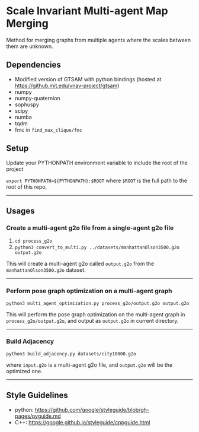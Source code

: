 # Scale Invariant Multi-agent Map Merging

Method for merging graphs from multiple agents where the scales between them are unknown.

## Dependencies
* Modified version of GTSAM with python bindings (hosted at https://github.mit.edu/vnav-project/gtsam)
* numpy
* numpy-quaternion
* sophuspy
* scipy
* numba
* tqdm
* fmc in `find_max_clique/fmc`

## Setup
Update your PYTHONPATH environment variable to include the root of the project

`export PYTHONPATH=${PYTHONPATH}:$ROOT`
where `$ROOT` is the full path to the root of this repo.

------------------------------------

## Usages
### Create a multi-agent g2o file from a single-agent g2o file
1. `cd process_g2o`
2. `python3 convert_to_multi.py ../datasets/manhattanOlson3500.g2o output.g2o`

This will create a multi-agent g2o called `output.g2o` from the `manhattanOlson3500.g2o` dataset.

-----------------------------------

### Perform pose graph optimization on a multi-agent graph
`python3 multi_agent_optimization.py process_g2o/output.g2o output.g2o`

This will perform the pose graph optimization on the multi-agent graph in `process_g2o/output.g2o`, and output as `output.g2o` in current directory.

-----------------------------------

### Build Adjacency
`python3 build_adjacency.py datasets/city10000.g2o`

where `input.g2o` is a multi-agent g2o file, and `output.g2o` will be the optimized one.

--------------------------------------------------

## Style Guidelines
* python: <https://github.com/google/styleguide/blob/gh-pages/pyguide.md>
* C++: <https://google.github.io/styleguide/cppguide.html>
